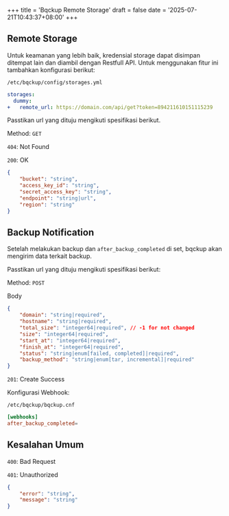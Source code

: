 +++
title = 'Bqckup Remote Storage'
draft = false
date = '2025-07-21T10:43:37+08:00'
+++

## Remote Storage

Untuk keamanan yang lebih baik, kredensial storage dapat disimpan ditempat lain dan diambil dengan Restfull API. Untuk menggunakan fitur ini tambahkan konfigurasi berikut:

`/etc/bqckup/config/storages.yml`

```yaml
storages:
  dummy:
+   remote_url: https://domain.com/api/get?token=894211610151115239
```

Passtikan url yang dituju mengikuti spesifikasi berikut.

Method: `GET`

`404`: Not Found

`200`: OK

```json
{
    "bucket": "string",
    "access_key_id": "string",
    "secret_access_key": "string",
    "endpoint": "string|url",
    "region": "string"
}
```

## Backup Notification

Setelah melakukan backup dan `after_backup_completed` di set, bqckup akan mengirim data terkait backup.

Passtikan url yang dituju mengikuti spesifikasi berikut:

Method: `POST`

Body

```json
{
    "domain": "string|required",
    "hostname": "string|required",
    "total_size": "integer64|required", // -1 for not changed
    "size": "integer64|required",
    "start_at": "integer64|required",
    "finish_at": "integer64|required",
    "status": "string|enum[failed, completed]|required",
    "backup_method": "string|enum[tar, incremental]|required"
}
```

`201`: Create Success

Konfigurasi Webhook:

`/etc/bqckup/bqckup.cnf`

```toml
[webhooks]
after_backup_completed=
```

## Kesalahan Umum

`400`: Bad Request

`401`: Unauthorized

```json
{
    "error": "string",
    "message": "string"
}
```
